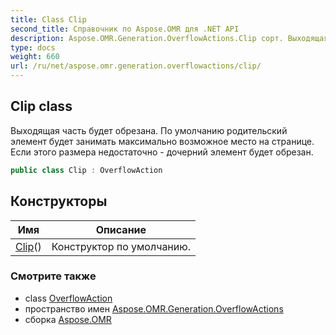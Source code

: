 ```yaml
---
title: Class Clip
second_title: Справочник по Aspose.OMR для .NET API
description: Aspose.OMR.Generation.OverflowActions.Clip сорт. Выходящая часть будет обрезана. По умолчанию родительский элемент будет занимать максимально возможное место на странице. Если этого размера недостаточно  дочерний элемент будет обрезан.
type: docs
weight: 660
url: /ru/net/aspose.omr.generation.overflowactions/clip/
---
```

## Clip class

Выходящая часть будет обрезана. По умолчанию родительский элемент будет занимать максимально возможное место на странице. Если этого размера недостаточно - дочерний элемент будет обрезан.

```csharp
public class Clip : OverflowAction
```

## Конструкторы

| Имя | Описание |
| --- | --- |
| [Clip](clip/)() | Конструктор по умолчанию. |

### Смотрите также

* class [OverflowAction](../overflowaction/)
* пространство имен [Aspose.OMR.Generation.OverflowActions](../../aspose.omr.generation.overflowactions/)
* сборка [Aspose.OMR](../../)


